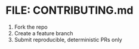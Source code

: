 # FILE: CONTRIBUTING.md
1. Fork the repo
2. Create a feature branch
3. Submit reproducible, deterministic PRs only
